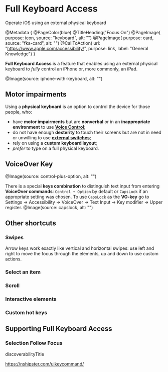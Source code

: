 # Full Keyboard Access

Operate iOS using an external physical keyboard

@Metadata {
    @PageColor(blue)
    @TitleHeading("Focus On")
    @PageImage(
               purpose: icon, 
               source: "keyboard", 
               alt: "")
    @PageImage(
               purpose: card, 
               source: "fka-card", 
               alt: "")
    @CallToAction(
                  url: "https://www.apple.com/accessibility/",
                  purpose: link, 
                  label: "General Knowledge")
}

**Full Keyboard Access** is a feature that enables using an external physical keyboard to *fully* control an iPhone or, more commonly, an iPad. 

@Image(source: iphone-with-keyboard, alt: "")


## Motor impairments

Using a **physical keyboard** is an option to control the device for those people, who:
- have **motor impairments** but are **nonverbal** or in an **inappropriate environment** to use [**Voice Control**](<doc:VoiceControl>); 
- do not have enough **dexterity** to touch their screens but are not in need or unwilling to use [**external switches**](<doc:SwitchControl>);
- rely on using a **custom keyboard layout**; 
- *prefer* to type on a full physical keyboard.


## VoiceOver Key
@Image(source: control-plus-option, alt: "")

There is a special **keys combination** to distinguish text input from entering **VoiceOver commands**: `Control + Option` by default or `CapsLock` if an appropriate setting was chosen. To use `CapsLock` as the **VO-key** go to Settings → Accessibility → VoiceOver → Text Input → Key modifier → Upper register. 
@Image(source: capslock, alt: "")


## Other shortcuts 
### Swipes
Arrow keys work exactly like vertical and horizontal swipes: use left and right to move the focus through the elements, up and down to use custom actions. 

### Select an item
### Scroll
### Interactive elements 
### Custom hot keys 


## Supporting Full Keyboard Access
### Selection Follow Focus
discoverabilityTitle

https://nshipster.com/uikeycommand/
